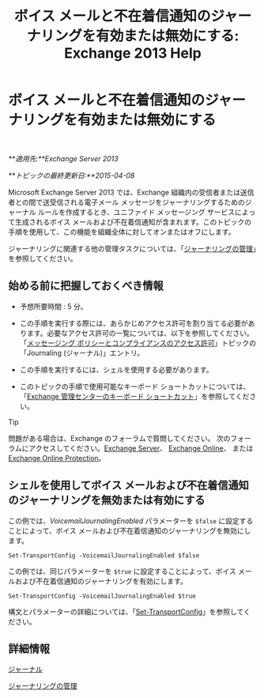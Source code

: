 ﻿---
title: 'ボイス メールと不在着信通知のジャーナリングを有効または無効にする: Exchange 2013 Help'
TOCTitle: ボイス メールと不在着信通知のジャーナリングを有効または無効にする
ms:assetid: 5164a92e-69e6-4339-b80c-0cfbf0dc0198
ms:mtpsurl: https://technet.microsoft.com/ja-jp/library/Bb201690(v=EXCHG.150)
ms:contentKeyID: 49896246
ms.date: 04/24/2018
mtps_version: v=EXCHG.150
ms.translationtype: HT
---

# ボイス メールと不在着信通知のジャーナリングを有効または無効にする

 

_**適用先:**Exchange Server 2013_

_**トピックの最終更新日:**2015-04-08_

Microsoft Exchange Server 2013 では、Exchange 組織内の受信者または送信者との間で送受信される電子メール メッセージをジャーナリングするためのジャーナル ルールを作成するとき、ユニファイド メッセージング サービスによって生成されるボイス メールおよび不在着信通知が含まれます。このトピックの手順を使用して、この機能を組織全体に対してオンまたはオフにします。

ジャーナリングに関連する他の管理タスクについては、「[ジャーナリングの管理](manage-journaling-exchange-2013-help.md)」を参照してください。

## 始める前に把握しておくべき情報

  - 予想所要時間 : 5 分。

  - この手順を実行する際には、あらかじめアクセス許可を割り当てる必要があります。必要なアクセス許可の一覧については、以下を参照してください。「[メッセージング ポリシーとコンプライアンスのアクセス許可](messaging-policy-and-compliance-permissions-exchange-2013-help.md)」トピックの「Journaling (ジャーナル)」エントリ。

  - この手順を実行するには、シェルを使用する必要があります。

  - このトピックの手順で使用可能なキーボード ショートカットについては、「[Exchange 管理センターのキーボード ショートカット](keyboard-shortcuts-in-the-exchange-admin-center-exchange-online-protection-help.md)」を参照してください。


> [!TIP]
> 問題がある場合は、Exchange のフォーラムで質問してください。 次のフォーラムにアクセスしてください。<A href="https://go.microsoft.com/fwlink/p/?linkid=60612">Exchange Server</A>、 <A href="https://go.microsoft.com/fwlink/p/?linkid=267542">Exchange Online</A>、 または <A href="https://go.microsoft.com/fwlink/p/?linkid=285351">Exchange Online Protection</A>。



## シェルを使用してボイス メールおよび不在着信通知のジャーナリングを無効または有効にする

この例では、*VoicemailJournalingEnabled* パラメーターを `$false` に設定することによって、ボイス メールおよび不在着信通知のジャーナリングを無効にします。

    Set-TransportConfig -VoicemailJournalingEnabled $false

この例では、同じパラメーターを `$true` に設定することによって、ボイス メールおよび不在着信通知のジャーナリングを有効にします。

    Set-TransportConfig -VoicemailJournalingEnabled $true

構文とパラメーターの詳細については、「[Set-TransportConfig](https://technet.microsoft.com/ja-jp/library/bb124151\(v=exchg.150\))」を参照してください。

## 詳細情報

[ジャーナル](journaling-exchange-2013-help.md)

[ジャーナリングの管理](manage-journaling-exchange-2013-help.md)

